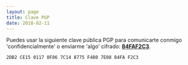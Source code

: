 ```yaml
---
layout: page
title: Clave PGP
date: 2018-02-11
---
```


Puedes usar la siguiente clave pública PGP para comunicarte conmigo 'confidencialmente' o enviarme 'algo' cifrado: **[84FAF2C3](gpg.asc.txt)**.

```
2DB2 CE15 0117 0F86 7C14 8775 F480 7E08 84FA F2C3
```
